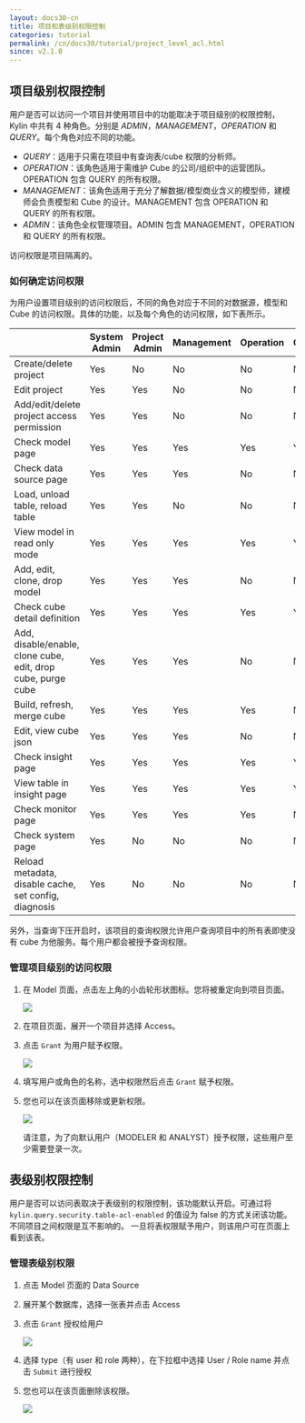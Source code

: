 ```yaml
---
layout: docs30-cn
title: 项目和表级别权限控制
categories: tutorial
permalink: /cn/docs30/tutorial/project_level_acl.html
since: v2.1.0
---
```



## 项目级别权限控制

用户是否可以访问一个项目并使用项目中的功能取决于项目级别的权限控制，Kylin 中共有 4 种角色。分别是 *ADMIN*，*MANAGEMENT*，*OPERATION* 和 *QUERY*。每个角色对应不同的功能。

- *QUERY*：适用于只需在项目中有查询表/cube 权限的分析师。
- *OPERATION*：该角色适用于需维护 Cube 的公司/组织中的运营团队。OPERATION 包含 QUERY 的所有权限。
- *MANAGEMENT*：该角色适用于充分了解数据/模型商业含义的模型师，建模师会负责模型和 Cube 的设计。MANAGEMENT 包含 OPERATION 和 QUERY 的所有权限。
- *ADMIN*：该角色全权管理项目。ADMIN 包含 MANAGEMENT，OPERATION 和 QUERY 的所有权限。

访问权限是项目隔离的。

### 如何确定访问权限

为用户设置项目级别的访问权限后，不同的角色对应于不同的对数据源，模型和 Cube 的访问权限。具体的功能，以及每个角色的访问权限，如下表所示。

|                                          | System Admin | Project Admin | Management | Operation | Query |
| ---------------------------------------- | ------------ | ------------- | ---------- | --------- | ----- |
| Create/delete project                    | Yes          | No            | No         | No        | No    |
| Edit project                             | Yes          | Yes           | No         | No        | No    |
| Add/edit/delete project access permission | Yes          | Yes           | No         | No        | No    |
| Check model page                         | Yes          | Yes           | Yes        | Yes       | Yes   |
| Check data source page                   | Yes          | Yes           | Yes        | No        | No    |
| Load, unload table, reload table         | Yes          | Yes           | No         | No        | No    |
| View model in read only mode             | Yes          | Yes           | Yes        | Yes       | Yes   |
| Add, edit, clone, drop model             | Yes          | Yes           | Yes        | No        | No    |
| Check cube detail definition             | Yes          | Yes           | Yes        | Yes       | Yes   |
| Add, disable/enable, clone cube, edit, drop cube, purge cube | Yes          | Yes           | Yes        | No        | No    |
| Build, refresh, merge cube               | Yes          | Yes           | Yes        | Yes       | No    |
| Edit, view cube json                     | Yes          | Yes           | Yes        | No        | No    |
| Check insight page                       | Yes          | Yes           | Yes        | Yes       | Yes   |
| View table in insight page               | Yes          | Yes           | Yes        | Yes       | Yes   |
| Check monitor page                       | Yes          | Yes           | Yes        | Yes       | No    |
| Check system page                        | Yes          | No            | No         | No        | No    |
| Reload metadata, disable cache, set config, diagnosis | Yes          | No            | No         | No        | No    |


另外，当查询下压开启时，该项目的查询权限允许用户查询项目中的所有表即使没有 cube 为他服务。每个用户都会被授予查询权限。

### 管理项目级别的访问权限

1. 在 Model 页面，点击左上角的小齿轮形状图标。您将被重定向到项目页面。

   ![](/images/Project-level-acl/ACL-1.png)

2. 在项目页面，展开一个项目并选择 Access。
3. 点击 `Grant` 为用户赋予权限。

	![](/images/Project-level-acl/ACL-2.png)

4. 填写用户或角色的名称，选中权限然后点击 `Grant` 赋予权限。

5. 您也可以在该页面移除或更新权限。

   ![](/images/Project-level-acl/ACL-3.png)

   请注意，为了向默认用户（MODELER 和 ANALYST）授予权限，这些用户至少需要登录一次。
   ​

## 表级别权限控制
用户是否可以访问表取决于表级别的权限控制，该功能默认开启。可通过将 `kylin.query.security.table-acl-enabled` 的值设为 false 的方式关闭该功能。
不同项目之间权限是互不影响的。
一旦将表权限赋予用户，则该用户可在页面上看到该表。


### 管理表级别权限

1. 点击 Model 页面的 Data Source
2. 展开某个数据库，选择一张表并点击 Access
3. 点击 `Grant` 授权给用户

	![](/images/Table-level-acl/ACL-1.png)

4. 选择 type（有 user 和 role 两种），在下拉框中选择 User / Role name 并点击 `Submit` 进行授权

5. 您也可以在该页面删除该权限。

   ![](/images/Table-level-acl/ACL-2.png) 